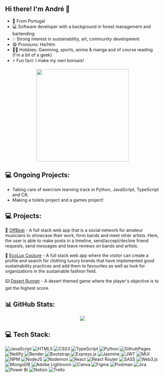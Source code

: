 
## Hi there! I'm André 🌲

- 📍 From Portugal
- 💻 Software developer with a background in forest management and bartending
- 💡 Strong interest in sustainability, art, community development
- 😄 Pronouns: He/Him
- 🏃‍♂️ Hobbies: Gamming, sports, anime & manga and of course reading (I'm a bit of a geek)
- ⚡ Fun fact: I make my own bonsais!
<div align="center">
  <img width="300px" src="https://i.pinimg.com/564x/a1/e8/bf/a1e8bf587b980a4d9b52fbf5c1ea4140.jpg"/>
</div>



## 💻 Ongoing Projects:
- Taking care of exercism learning track in Python, JavaScript, TypeScript and C#;
- Making a toilets project and a games project!

## 💻 Projects:

🎸 [OffBeat](https://luminous-monstera-7fc751.netlify.app/login) - A full stack web app that is a social network for amateur musicians to showcase their work, form bands and meet other artists. Here, the user is able to make posts in a timeline, send/accept/decline friend requests, send messages and leave reviews on bands and artists.

👘 [EcoLux Couture](https://ecolux-couture.onrender.com/) - A full stack web app where the visitor can create a profile and search for clothing luxury brands that have implemented good sustainability practices and add them to favourites as well as look for organizations in the sustainable fashion field.

⌨️ [Desert Runner](https://pinto-andre.github.io/desert-reptiles-game/) - A desert themed game where the player's objective is to get the highest score.


## 📊 GitHub Stats:
<div align="center">
  
  ![](https://github-readme-stats.vercel.app/api/top-langs/?username=pinto-andre&theme=dark&hide_border=true&include_all_commits=true&count_private=true&layout=compact)
  
</div>


## 💻 Tech Stack:
![JavaScript](https://img.shields.io/badge/javascript-%23323330.svg?style=for-the-badge&logo=javascript&logoColor=%23F7DF1E) ![HTML5](https://img.shields.io/badge/html5-%23E34F26.svg?style=for-the-badge&logo=html5&logoColor=white) ![CSS3](https://img.shields.io/badge/css3-%231572B6.svg?style=for-the-badge&logo=css3&logoColor=white) ![TypeScript](https://img.shields.io/badge/typescript-%23007ACC.svg?style=for-the-badge&logo=typescript&logoColor=white) ![Python](https://img.shields.io/badge/python-3670A0?style=for-the-badge&logo=python&logoColor=ffdd54) ![GithubPages](https://img.shields.io/badge/github%20pages-121013?style=for-the-badge&logo=github&logoColor=white) ![Netlify](https://img.shields.io/badge/netlify-%23000000.svg?style=for-the-badge&logo=netlify&logoColor=#00C7B7) ![Render](https://img.shields.io/badge/Render-%46E3B7.svg?style=for-the-badge&logo=render&logoColor=white) ![Bootstrap](https://img.shields.io/badge/bootstrap-%238511FA.svg?style=for-the-badge&logo=bootstrap&logoColor=white) ![Express.js](https://img.shields.io/badge/express.js-%23404d59.svg?style=for-the-badge&logo=express&logoColor=%2361DAFB) ![Jasmine](https://img.shields.io/badge/jasmine-%238A4182.svg?style=for-the-badge&logo=jasmine&logoColor=white) ![JWT](https://img.shields.io/badge/JWT-black?style=for-the-badge&logo=JSON%20web%20tokens) ![MUI](https://img.shields.io/badge/MUI-%230081CB.svg?style=for-the-badge&logo=mui&logoColor=white) ![NPM](https://img.shields.io/badge/NPM-%23CB3837.svg?style=for-the-badge&logo=npm&logoColor=white) ![NodeJS](https://img.shields.io/badge/node.js-6DA55F?style=for-the-badge&logo=node.js&logoColor=white) ![Nodemon](https://img.shields.io/badge/NODEMON-%23323330.svg?style=for-the-badge&logo=nodemon&logoColor=%BBDEAD) ![React](https://img.shields.io/badge/react-%2320232a.svg?style=for-the-badge&logo=react&logoColor=%2361DAFB) ![React Router](https://img.shields.io/badge/React_Router-CA4245?style=for-the-badge&logo=react-router&logoColor=white) ![SASS](https://img.shields.io/badge/SASS-hotpink.svg?style=for-the-badge&logo=SASS&logoColor=white) ![Web3.js](https://img.shields.io/badge/web3.js-F16822?style=for-the-badge&logo=web3.js&logoColor=white) ![MongoDB](https://img.shields.io/badge/MongoDB-%234ea94b.svg?style=for-the-badge&logo=mongodb&logoColor=white) ![Adobe Lightroom](https://img.shields.io/badge/Adobe%20Lightroom-31A8FF.svg?style=for-the-badge&logo=Adobe%20Lightroom&logoColor=white) ![Canva](https://img.shields.io/badge/Canva-%2300C4CC.svg?style=for-the-badge&logo=Canva&logoColor=white) ![Figma](https://img.shields.io/badge/figma-%23F24E1E.svg?style=for-the-badge&logo=figma&logoColor=white) ![Postman](https://img.shields.io/badge/Postman-FF6C37?style=for-the-badge&logo=postman&logoColor=white) ![Jira](https://img.shields.io/badge/jira-%230A0FFF.svg?style=for-the-badge&logo=jira&logoColor=white) ![Power Bi](https://img.shields.io/badge/power_bi-F2C811?style=for-the-badge&logo=powerbi&logoColor=black) ![Notion](https://img.shields.io/badge/Notion-%23000000.svg?style=for-the-badge&logo=notion&logoColor=white) ![Trello](https://img.shields.io/badge/Trello-%23026AA7.svg?style=for-the-badge&logo=Trello&logoColor=white)



<!-- Proudly created with GPRM ( https://gprm.itsvg.in ) -->
